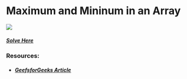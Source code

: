 # Maximum and Mininum in an Array
<img src="https://img.shields.io/badge/Topic-Array-brightgreen">

##### [Solve Here](https://practice.geeksforgeeks.org/problems/find-minimum-and-maximum-element-in-an-array4428/1/)

### Resources:
* ##### [GeefsforGeeks Article](https://www.geeksforgeeks.org/maximum-and-minimum-in-an-array/)